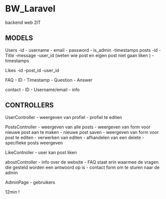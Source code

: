 # BW_Laravel
 backend web 2IT


 MODELS 
 -------

 Users
    -id
    - username 
    - email 
    - password 
    - is_admin 
    -timestamps
posts 
    -id
    - Title 
    -message
    -user_id (weten wie post en eigen post niet gaan liken )
    -timestamps

Likes 
    -id 
    -post_id
    -user_id 

FAQ 
    - ID 
    - Timestamp 
    - Question 
    - Answer 

contact 
    - ID 
    - Username/email 
    - info 

CONTROLLERS
----------
UserController
    - weergeven van profiel 
    - profiel te editen 

PostsController
    - weergeven van alle posts 
    - weergeven van form voor nieuwe post aan te maken 
    - nieuwe post saven 
    - weergeven van form voor post te editen 
    - verwerken van editen 
    - afhandelen van een delete 
    - specifieke posts weergeven 

LikeController 
    - user kan post liken 


aboutController 
    - info over de website 
    - FAQ staat erin waarmee de vragen die gesteld worden een antwoord op is 
    - contact form om te sturen naar de admin 


AdminPage 
    - gebruikers 


12min ! 
